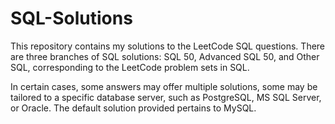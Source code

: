 # SQL-Solutions
This repository contains my solutions to the LeetCode SQL questions.
There are three branches of SQL solutions: SQL 50, Advanced SQL 50, and Other SQL, corresponding to the LeetCode problem sets in SQL.

In certain cases, some answers may offer multiple solutions, some may be tailored to a specific database server, such as PostgreSQL, MS SQL Server, or Oracle. The default solution provided pertains to MySQL.
